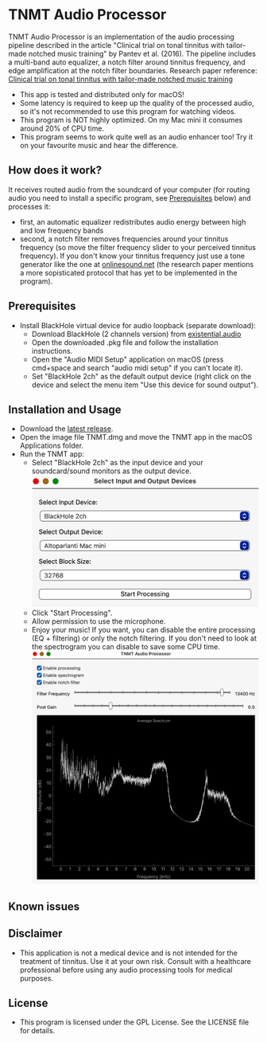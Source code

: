 # TNMT Audio Processor

TNMT Audio Processor is an implementation of the audio processing pipeline described in the article "Clinical trial on tonal tinnitus with tailor-made notched music training" by Pantev et al. (2016). The pipeline includes a multi-band auto equalizer, a notch filter around tinnitus frequency, and edge amplification at the notch filter boundaries.
Research paper reference: <a href="https://link.springer.com/content/pdf/10.1186/s12883-016-0558-7.pdf" target="_blank">Clinical trial on tonal tinnitus with tailor-made notched music training</a>


- This app is tested and distributed only for macOS!
- Some latency is required to keep up the quality of the processed audio, so it's not recommended to use this program for watching videos.
- This program is NOT highly optimized. On my Mac mini it consumes around 20% of CPU time.
- This program seems to work quite well as an audio enhancer too! Try it on your favourite music and hear the difference. 


## How does it work?

It receives routed audio from the soundcard of your computer (for routing audio you need to install a specific program, see [Prerequisites](#prerequisites) below) and processes it:
- first, an automatic equalizer redistributes audio energy between high and low frequency bands
- second, a notch filter removes frequencies around your tinnitus frequency (so move the filter frequency slider to your perceived tinnitus frequency). If you don't know your tinnitus frequency just use a tone generator like the one at <a href="https://onlinesound.net/tone-generator" target="_blank">onlinesound.net</a> (the research paper mentions a more sopisticated protocol that has yet to be implemented in the program).

## Prerequisites

- Install BlackHole virtual device for audio loopback (separate download):
  - Download BlackHole (2 channels version) from <a href="https://existential.audio/blackhole/" target="_blank">existential.audio</a>
  - Open the downloaded .pkg file and follow the installation instructions.
  - Open the "Audio MIDI Setup" application on macOS (press cmd+space and search "audio midi setup" if you can't locate it).
  - Set "BlackHole 2ch" as the default output device (right click on the device and select the menu item "Use this device for sound output").
    
## Installation and Usage

- Download the [latest release](https://github.com/flosSoftware/tinnitus_therapy/releases/download/v0.1.0-alpha/TNMT.dmg).
- Open the image file TNMT.dmg and move the TNMT app in the macOS Applications folder.
- Run the TNMT app:
  - Select "BlackHole 2ch" as the input device and your soundcard/sound monitors as the output device.
  ![Screenshot of the application](img/screen1.png)
  - Click "Start Processing".
  - Allow permission to use the microphone.
  - Enjoy your music! If you want, you can disable the entire processing (EQ + filtering) or only the notch filtering. If you don't need to look at the spectrogram you can disable to save some CPU time.
  ![Another screenshot of the application](img/screen2.png)

## Known issues



## Disclaimer

- This application is not a medical device and is not intended for the treatment of tinnitus. Use it at your own risk. Consult with a healthcare professional before using any audio processing tools for medical purposes.


## License

- This program is licensed under the GPL License. See the LICENSE file for details.

